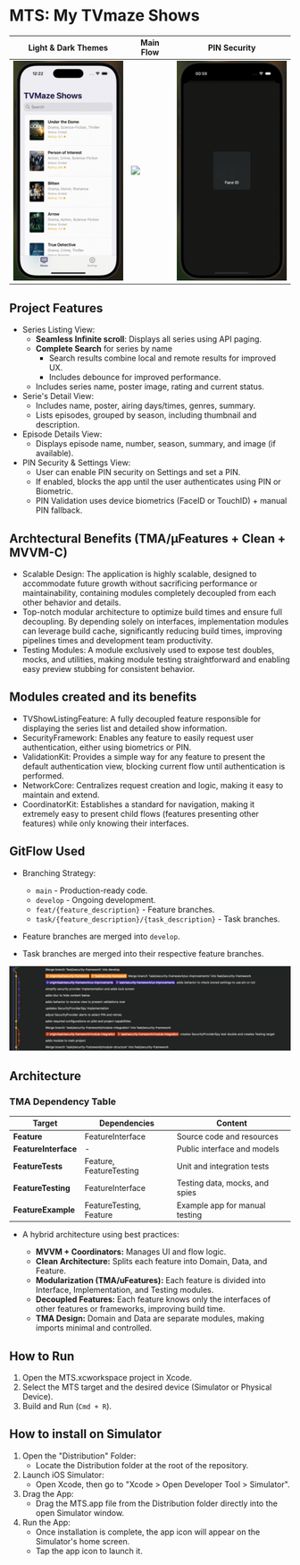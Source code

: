 # MTS: My TVmaze Shows

| Light & Dark Themes   |      Main Flow      |      PIN Security      |
|----------|-------------|-------------|
| <img width=200px src="https://github.com/Bressam/mts-ios-app/blob/main/Resources/mts-dark-light-mode.gif"> |  <img width=200px src="https://github.com/Bressam/mts-ios-app/blob/main/Resources/mts-listing-details.gif"> |  <img width=200px src="https://github.com/Bressam/mts-ios-app/blob/main/Resources/mts-faceid.gif"> |

## Project Features
* Series Listing View:
    * **Seamless Infinite scroll**: Displays all series using API paging.
    * **Complete Search** for series by name
         * Search results combine local and remote results for improved UX.
         * Includes debounce for improved performance.
    * Includes series name, poster image, rating and current status.
* Serie's Detail View:
    * Includes name, poster, airing days/times, genres, summary.
    * Lists episodes, grouped by season, including thumbnail and description.
* Episode Details View:
    * Displays episode name, number, season, summary, and image (if available).
* PIN Security & Settings View:
    * User can enable PIN security on Settings and set a PIN.
    * If enabled, blocks the app until the user authenticates using PIN or Biometric.
    * PIN Validation uses device biometrics (FaceID or TouchID) + manual PIN fallback.

## Archtectural Benefits (TMA/µFeatures + Clean + MVVM-C)
* Scalable Design: The application is highly scalable, designed to accommodate future growth without sacrificing performance or maintainability, containing modules completely decoupled from each other behavior and details.
* Top-notch modular architecture to optimize build times and ensure full decoupling. By depending solely on interfaces, implementation modules can leverage build cache, significantly reducing build times, improving pipelines times and development team productivity.
* Testing Modules: A module exclusively used to expose test doubles, mocks, and utilities, making module testing straightforward and enabling easy preview stubbing for consistent behavior.

## Modules created and its benefits
* TVShowListingFeature: A fully decoupled feature responsible for displaying the series list and detailed show information.
* SecurityFramework: Enables any feature to easily request user authentication, either using biometrics or PIN.
* ValidationKit: Provides a simple way for any feature to present the default authentication view, blocking current flow until authentication is performed.
* NetworkCore: Centralizes request creation and logic, making it easy to maintain and extend.
* CoordinatorKit: Establishes a standard for navigation, making it extremely easy to present child flows (features presenting other features) while only knowing their interfaces.

## GitFlow Used
* Branching Strategy:

  * `main` - Production-ready code.
  * `develop` - Ongoing development.
  * `feat/{feature_description}` - Feature branches.
  * `task/{feature_description}/{task_description}` - Task branches.
* Feature branches are merged into `develop`.
* Task branches are merged into their respective feature branches.

<img width=720px src="https://github.com/Bressam/mts-ios-app/blob/main/Resources/gitflow.png">

## Architecture

### TMA Dependency Table

| Target               | Dependencies            | Content                        |
| -------------------- | ----------------------- | ------------------------------ |
| **Feature**          | FeatureInterface        | Source code and resources      |
| **FeatureInterface** | -                       | Public interface and models    |
| **FeatureTests**     | Feature, FeatureTesting | Unit and integration tests     |
| **FeatureTesting**   | FeatureInterface        | Testing data, mocks, and spies |
| **FeatureExample**   | FeatureTesting, Feature | Example app for manual testing |

* A hybrid architecture using best practices:

  * **MVVM + Coordinators:** Manages UI and flow logic.
  * **Clean Architecture:** Splits each feature into Domain, Data, and Feature.
  * **Modularization (TMA/uFeatures):** Each feature is divided into Interface, Implementation, and Testing modules.
  * **Decoupled Features:** Each feature knows only the interfaces of other features or frameworks, improving build time.
  * **TMA Design:** Domain and Data are separate modules, making imports minimal and controlled.

## How to Run

1. Open the MTS.xcworkspace project in Xcode.
2. Select the MTS target and the desired device (Simulator or Physical Device).
3. Build and Run (`Cmd + R`).

## How to install on Simulator

1. Open the "Distribution" Folder:
    - Locate the Distribution folder at the root of the repository.
2. Launch iOS Simulator:
    - Open Xcode, then go to "Xcode > Open Developer Tool > Simulator".
3. Drag the App:
    - Drag the MTS.app file from the Distribution folder directly into the open Simulator window.
4. Run the App:
    - Once installation is complete, the app icon will appear on the Simulator's home screen.
    - Tap the app icon to launch it.
